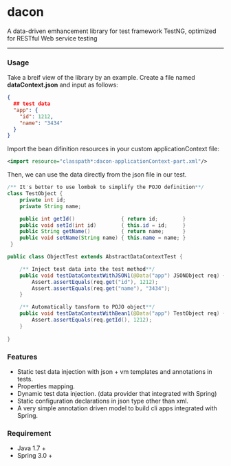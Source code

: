 # dacon
A data-driven emhancement library for test framework TestNG, optimized for RESTful Web service testing
* * *

### Usage
Take a breif view of the library by an example.
Create a file named **dataContext.json** and input as follows:
```json
{
  ## test data
  "app": {
    "id": 1212,
    "name": "3434"
  }
}
```
Import the bean difinition resources in your custom applicationContext file:
```xml
<import resource="classpath*:dacon-applicationContext-part.xml"/>
```
Then, we can use the data directly from the json file in our test.
```java
/** It's better to use lombok to simplify the POJO definition**/
class TestObject {
    private int id;
    private String name;

    public int getId()               { return id;        }
    public void setId(int id)        { this.id = id;     }
    public String getName()          { return name;      }
    public void setName(String name) { this.name = name; }
 }
```


```java
public class ObjectTest extends AbstractDataContextTest {

    /** Inject test data into the test method**/
    public void testDataContextWithJSON1(@Data("app") JSONObject req) {
        Assert.assertEquals(req.get("id"), 1212);
        Assert.assertEquals(req.get("name"), "3434");
    }

    /** Automatically tansform to POJO object**/
    public void testDataContextWithBean1(@Data("app") TestObject req) {
        Assert.assertEquals(req.getId(), 1212);
    }
    
}
```

### Features
- Static test data injection with json + vm templates and annotations in tests.
- Properties mapping.
- Dynamic test data injection. (data provider that integrated with Spring)
- Static configuration declarations in json type other than xml.
- A very simple annotation driven model to build cli apps integrated with Spring.

### Requirement
- Java 1.7 +
- Spring 3.0 +